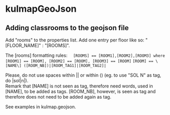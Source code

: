 kulmapGeoJson
=============

Adding classrooms to the geojson file
-------------------------------------

Add "rooms" to the properties list. Add one entry per floor like so: "[FLOOR_NAME]" : "[ROOMS]".

The [rooms] formatting rules: 
    ```  
    [ROOMS] == [ROOM1],[ROOM2],[ROOM3] where [ROOM1] == [ROOM], [ROOM2] == [ROOM], [ROOM3] == [ROOM]
    ```
    ```
    [ROOM] == \[NAME\] ([ROOM_NB])|[ROOM_TAG1]|[ROOM_TAG2]|
    ```

Please, do not use spaces within || or within () (eg. to use "SOL N" as tag, do |sol|n|).   
Remark that \[NAME\] is not seen as tag, therefore need words, used in \[NAME\], to be added as tags. \[ROOM_NB\], however, is seen as tag and therefore does not need to be added again as tag.

See examples in kulmap.geojson.